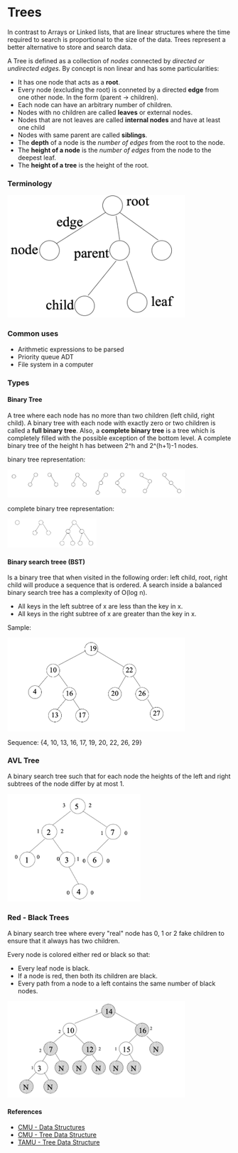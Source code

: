 # Trees

In contrast to Arrays or Linked lists, that are linear structures where the time required to search is proportional to the size of the data. Trees represent a better alternative to store and search data. 

A Tree is defined as a collection of *nodes* connected by *directed or undirected edges*. By concept is non linear and has some particularities:

- It has one node that acts as a **root**.
- Every node (excluding the root) is conneted by a directed **edge** from one other node. In the form (parent -> children).
- Each node can have an arbitrary number of children. 
- Nodes with no children are called **leaves** or external nodes.
- Nodes that are not leaves are called **internal nodes** and have at least one child
- Nodes with same parent are called **siblings**.
- The **depth** of a node is the *number of edges* from the root to the node.
- The **height of a node** is the *number of edges* from the node to the deepest leaf.
- The **height of a tree** is the height of the root.

### Terminology

<img src="source/tree-terminology.png" alt="image " style="width:400px;" />

### Common uses 

- Arithmetic expressions to be parsed
- Priority queue ADT
- File system in a computer

### Types

#### Binary Tree

A tree where each node has no more than two children (left child, right child). A binary tree with each node with exactly zero or two children is called a **full binary tree**. Also, a **complete binary tree** is a tree which is completely filled with the possible exception of the bottom level. A complete binary tree of the height h has between 2^h and 2^(h+1)-1 nodes.



binary tree representation:

<img src="source/binary-tree.png" alt="image " style="width:400px;" />

complete binary tree representation:

<img src="source/complete-binary-tree.png" alt="image " style="width:200px;" />

#### Binary search treee (BST)

Is a binary tree that when visited in the following order: left child, root, right child will produce a sequence that is ordered. A search inside a balanced binary search tree has a complexity of O(log n).

- All keys in the left subtree of x are less than the key in x.
- All keys in the right subtree of x are greater than the key in x.

Sample:

<img src="source/binary-search-tree.png" alt="image " style="width:400px;" />

Sequence: {4, 10, 13, 16, 17, 19, 20, 22, 26, 29}



### AVL Tree

A binary search tree such that for each node the heights of the left and right subtrees of the node differ by at most 1.

<img src="source/avl-tree.png" alt="image " style="width:300px;" />

### Red - Black Trees

A binary search tree where every "real" node has 0, 1 or 2 fake children to ensure that it always has two children.

Every node is colored either red or black so that:

- Every leaf node is black.
- If a node is red, then both its children are black.
- Every path from a node to a left contains the same number of black nodes.

<img src="source/red-black-tree.png" alt="image " style="width:400px;" />





#### References

- [CMU - Data Structures](https://www.cs.cmu.edu/~clo/www/CMU/DataStructures/)
- [CMU - Tree Data Structure](https://www.cs.cmu.edu/~clo/www/CMU/DataStructures/Lessons/lesson4_1.htm)
- [TAMU - Tree Data Structure](http://faculty.cs.tamu.edu/welch/teaching/211.s03/lnotes3.pdf)


